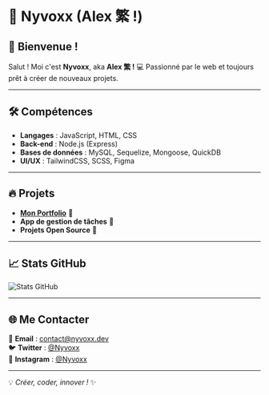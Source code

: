# 🌊 Nyvoxx (Alex 繁 !)

## 🚀 Bienvenue !

Salut ! Moi c'est **Nyvoxx**, aka **Alex 繁 !** 💻 Passionné par le web et toujours prêt à créer de nouveaux projets.

---

## 🛠️ Compétences

- **Langages** : JavaScript, HTML, CSS
- **Back-end** : Node.js (Express)
- **Bases de données** : MySQL, Sequelize, Mongoose, QuickDB
- **UI/UX** : TailwindCSS, SCSS, Figma

---

## 🔥 Projets

- **[Mon Portfolio](https://nyvoxx.dev)** 🎨
- **App de gestion de tâches** 📅
- **Projets Open Source** 🚀

---

## 📈 Stats GitHub

![Stats GitHub](https://github-readme-stats.vercel.app/api?username=Nyvoxx&show_icons=true&theme=radical)

---

## 🌐 Me Contacter

📩 **Email** : [contact@nyvoxx.dev](mailto:contact@nyvoxx.dev)  
🐦 **Twitter** : [@Nyvoxx](https://twitter.com/Nyvoxx)  
📸 **Instagram** : [@Nyvoxx](https://instagram.com/Nyvoxx)

---

💡 *Créer, coder, innover !* ✨
